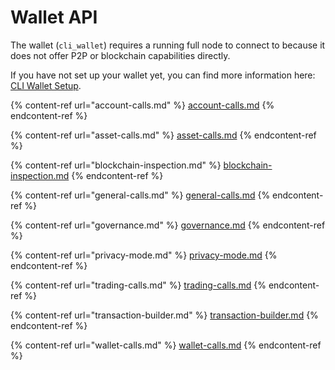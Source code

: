 # Wallet API

The wallet (`cli_wallet`) requires a running full node to connect to because it does not offer P2P or blockchain capabilities directly.

If you have not set up your wallet yet, you can find more information here: [CLI Wallet Setup](https://app.gitbook.com/s/witnesses/setting-up-a-witness-node/#cli-wallet-setup).

{% content-ref url="account-calls.md" %}
[account-calls.md](account-calls.md)
{% endcontent-ref %}

{% content-ref url="asset-calls.md" %}
[asset-calls.md](asset-calls.md)
{% endcontent-ref %}

{% content-ref url="blockchain-inspection.md" %}
[blockchain-inspection.md](blockchain-inspection.md)
{% endcontent-ref %}

{% content-ref url="general-calls.md" %}
[general-calls.md](general-calls.md)
{% endcontent-ref %}

{% content-ref url="governance.md" %}
[governance.md](governance.md)
{% endcontent-ref %}

{% content-ref url="privacy-mode.md" %}
[privacy-mode.md](privacy-mode.md)
{% endcontent-ref %}

{% content-ref url="trading-calls.md" %}
[trading-calls.md](trading-calls.md)
{% endcontent-ref %}

{% content-ref url="transaction-builder.md" %}
[transaction-builder.md](transaction-builder.md)
{% endcontent-ref %}

{% content-ref url="wallet-calls.md" %}
[wallet-calls.md](wallet-calls.md)
{% endcontent-ref %}

